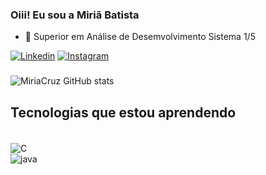 ### Oiii! Eu sou a Miriã Batista
- 🔭 Superior em Análise de Desemvolvimento Sistema 1/5

[![Linkedin](https://img.shields.io/badge/LinkedIn-0077B5?style=for-the-badge&logo=linkedin&logoColor=white)](https://www.linkedin.com/in/miri%C3%A3batista?lipi=urn%3Ali%3Apage%3Ad_flagship3_profile_view_base_contact_details%3BfVR4yjF9SHmS%2BFFYls2LCw%3D%3D)
[![Instagram](https://img.shields.io/badge/Instagram-E4405F?style=for-the-badge&logo=instagram&logoColor=white)](https://www.instagram.com/mi_cross/)

###
![MiriaCruz GitHub stats](https://github-readme-stats.vercel.app/api?username=miriacruz&show_icons=true&theme=dracula)

## Tecnologias que estou aprendendo
<div style="display: inline_block"><br/><img align="center" alt="C" src="https://img.shields.io/badge/C-00599C?style=for-the-badge&logo=c&logoColor=white" ><divstyle="display:inline_block"><br/><img align="center"alt="java" src="https://img.shields.io/badge/Java-ED8B00?style=for-the-badge&logo=java&logoColor=white" /></div><br/>

    
